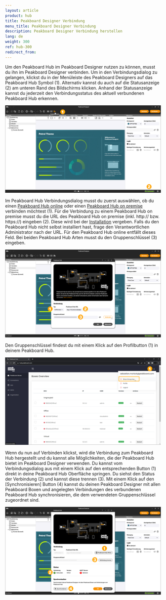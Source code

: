 ```yaml
---
layout: article
product: hub
title: Peakboard Designer Verbindung
menu_title: Peakboard Designer Verbindung
description: Peakboard Designer Verbindung herstellen
lang: de
weight: 300
ref: hub-300
redirect_from:
---
```


Um den Peakboard Hub im Peakboard Designer nutzen zu können, musst du ihn im Peakboard Designer verbinden.
Um in den Verbindungsdialog zu gelangen, klickst du in der Menüleiste des Peakboard Designers auf das Peakboard Hub Symbol (1).
Alternativ kannst du auch auf die Statusanzeige (2) am unteren Rand des Bildschirms klicken.
Anhand der Statusanzeige kannst du jederzeit den Verbindungsstatus des aktuell verbundenen Peakboard Hub erkennen.

![Peakboard Hub verbinden](/assets/images/hub/de_hub_connecttodesigner-01.png)

Im Peakboard Hub Verbindungsdialog musst du zuerst auswählen, ob du einen [Peakboard Hub online](/hub/Peakboard_Hub_online/de-get-started-online.html) oder einen [Peakboard Hub on premise](/hub/Peakboard_Hub_on_premise/de-get-started.html) verbinden möchtest (1).
Für die Verbindung zu einem Peakboard Hub on premise musst du die URL des Peakboard Hub on premise (inkl. http:// bzw. https://) eingeben (2). Diese wird bei der [Installation](/hub/Peakboard_Hub_on_premise/de-hub_installation.html) vergeben. Falls du den Peakboard Hub nicht selbst installiert hast, frage den Verantwortlichen Administrator nach der URL. Für den Peakboard Hub online entfällt dieses Feld.
Bei beiden Peakboard Hub Arten musst du den Gruppenschlüssel (3) eingeben.

![Verbindungsdialog](/assets/images/hub/de_hub_connecttodesigner-02.png)

Den Gruppenschlüssel findest du mit einem Klick auf den Profilbutton (1) in deinem Peakboard Hub.

![Gruppenschlüssel](/assets/images/hub/de_hub_connecttodesigner-03.png)

Wenn du nun auf Verbinden klickst, wird die Verbindung zum Peakboard Hub hergestellt und du kannst alle Möglichkeiten, die der Peakboard Hub bietet im Peakboard Designer verwenden.
Du kannst vom Verbindungsdialog aus mit einem Klick auf den entsprechenden Button (1) direkt in deine Peakboard Hub Oberfläche springen.
Du siehst den Status der Verbindung (2) und kannst diese trennen (3).
Mit einem Klick auf den [Synchronisieren] Button (4) kannst du deinen Peakboard Designer mit allen Peakboard Boxen und angelegten Verbindungen des verbundenen Peakboard Hub synchronisieren, die dem verwendeten Gruppenschlüssel zugeordnet sind.

![Verbindungsdialog](/assets/images/hub/de_hub_connecttodesigner-04.png)
